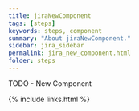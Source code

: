 ```yaml
---
title: jiraNewComponent
tags: [steps]
keywords: steps, component
summary: "About jiraNewComponent."
sidebar: jira_sidebar
permalink: jira_new_component.html
folder: steps
---
```


TODO - New Component

{% include links.html %}
